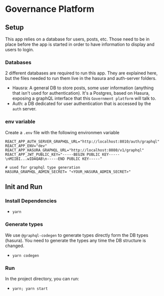 
# Governance Platform

## Setup

This app relies on a database for users, posts, etc. Those need to be in place before the app is started in order to have information to display and users to login.

### Databases
2 different databases are required to run this app. They are explained here, but the files needed to run them live in the hasura and auth-server folders.
- Hausra: A general DB to store posts, some user information (anything that isn't used for authentication). It's a Postgres, based on Hasura, exposing a graphQL interface that this `Government platform` will talk to.
- Auth: a DB dedicated for user authentication that is accessed by the `auth` server.

### env variable

Create a `.env` file with the following environmen variable
```
REACT_APP_AUTH_SERVER_GRAPHQL_URL="http://localhost:8010/auth/graphql"
REACT_APP_ENV="dev"
REACT_APP_HASURA_GRAPHQL_URL="http://localhost:8080/v1/graphql"
REACT_APP_JWT_PUBLIC_KEY="-----BEGIN PUBLIC KEY-----\nMIIBI...wIDAQAB\n-----END PUBLIC KEY-----"

# used for graphql type generation
HASURA_GRAPHQL_ADMIN_SECRET= "<YOUR_HASURA_ADMIN_SECRET>"
```

## Init and Run

### Install Dependencies
- `yarn`

### Generate types

We use `@graphql-codegen` to generate types directly form the DB types (hasura). You need to generate the types any time the DB structure is changed.
- `yarn codegen`

### Run
In the project directory, you can run:
- `yarn; yarn start`
